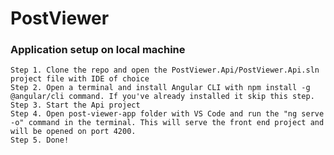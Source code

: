 PostViewer
=======================================
### Application setup on local machine
    Step 1. Clone the repo and open the PostViewer.Api/PostViewer.Api.sln project file with IDE of choice
    Step 2. Open a terminal and install Angular CLI with npm install -g @angular/cli command. If you've already installed it skip this step.
    Step 3. Start the Api project
    Step 4. Open post-viewer-app folder with VS Code and run the "ng serve -o" command in the terminal. This will serve the front end project and will be opened on port 4200.
    Step 5. Done!
